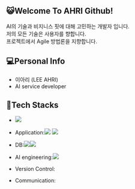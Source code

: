 ## 😺Welcome To AHRI Github!

AI의 기술과 비지니스 핏에 대해 고민하는 개발자 입니다.\
저의 모든 기술은 사용자를 향합니다.\
프로젝트에서 Agile 방법론을 지향합니다. 

## 💻Personal Info
- 이아리 (LEE AHRI)
- AI service developer

## 💊Tech Stacks
- <img src="https://img.shields.io/badge/Python-white?style=flat-quare&logo=Python&logoColor=3776AB"/>
- Application:<img src="https://img.shields.io/badge/Django-red?style=flat-quare&logo=Django&logoColor=092E20"/> <img src="https://img.shields.io/badge/Flask-blue?style=flat-quare&logo=Flask&logoColor=000000"/>

- DB:<img src="https://img.shields.io/badge/MySQL-cornflowerblue?style=flat-quare&logo=MySQL&logoColor=092E20"/><img src="https://img.shields.io/badge/MongoDB-orange?style=flat-quare&logo=MongoDB&logoColor=47A248"/>
- AI engineering:<img src="https://img.shields.io/badge/TensorFlow-silver?style=flat-quare&logo=TensorFlow&logoColor=FF6F00"/>
- Version Control: 
- Communication:
